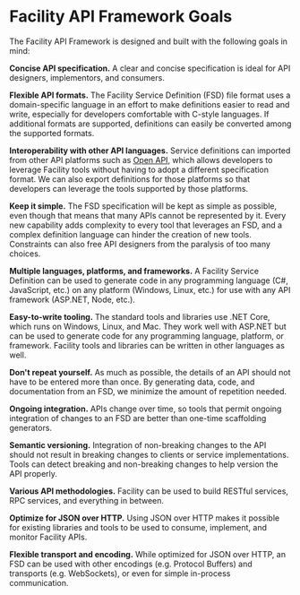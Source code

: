 # Facility API Framework Goals

The Facility API Framework is designed and built with the following goals in mind:

**Concise API specification.** A clear and concise specification is ideal for API designers, implementors, and consumers.

**Flexible API formats.** The Facility Service Definition (FSD) file format uses a domain-specific language in an effort to make definitions easier to read and write, especially for developers comfortable with C-style languages. If additional formats are supported, definitions can easily be converted among the supported formats.

**Interoperability with other API languages.** Service definitions can imported from other API platforms such as [Open API](https://openapis.org/specification), which allows developers to leverage Facility tools without having to adopt a different specification format. We can also export definitions for those platforms so that developers can leverage the tools supported by those platforms.

**Keep it simple.** The FSD specification will be kept as simple as possible, even though that means that many APIs cannot be represented by it. Every new capability adds complexity to every tool that leverages an FSD, and a complex definition language can hinder the creation of new tools. Constraints can also free API designers from the paralysis of too many choices.

**Multiple languages, platforms, and frameworks.** A Facility Service Definition can be used to generate code in any programming language (C#, JavaScript, etc.) on any platform (Windows, Linux, etc.) for use with any API framework (ASP.NET, Node, etc.).

**Easy-to-write tooling.** The standard tools and libraries use .NET Core, which runs on Windows, Linux, and Mac. They work well with ASP.NET but can be used to generate code for any programming language, platform, or framework. Facility tools and libraries can be written in other languages as well.

**Don't repeat yourself.** As much as possible, the details of an API should not have to be entered more than once. By generating data, code, and documentation from an FSD, we minimize the amount of repetition needed.

**Ongoing integration.** APIs change over time, so tools that permit ongoing integration of changes to an FSD are better than one-time scaffolding generators.

**Semantic versioning.** Integration of non-breaking changes to the API should not result in breaking changes to clients or service implementations. Tools can detect breaking and non-breaking changes to help version the API properly.

**Various API methodologies.** Facility can be used to build RESTful services, RPC services, and everything in between.

**Optimize for JSON over HTTP.** Using JSON over HTTP makes it possible for existing libraries and tools to be used to consume, implement, and monitor Facility APIs.

**Flexible transport and encoding.** While optimized for JSON over HTTP, an FSD can be used with other encodings (e.g. Protocol Buffers) and transports (e.g. WebSockets), or even for simple in-process communication.
